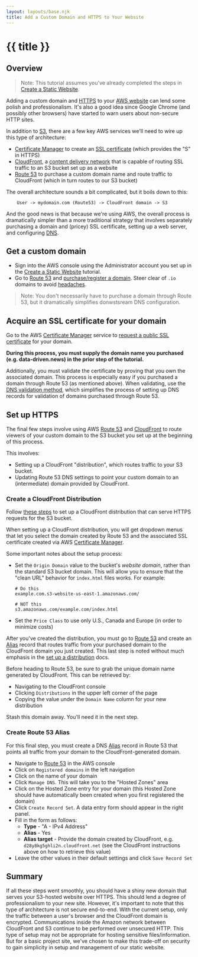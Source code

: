 ```yaml
---
layout: layouts/base.njk
title: Add a Custom Domain and HTTPS to Your Website
---
```

# {{ title }}

## Overview

> Note: This tutorial assumes you've already completed the steps in [Create a Static Website][].

Adding a custom domain and [HTTPS][] to your [AWS website][] can lend some polish and professionalism. It's also a good idea since Google Chrome (and possibly other browsers) have started to warn users about non-secure HTTP sites.

In addition to [S3][], there are a few key AWS services we'll need to wire up this type of architecture:

* [Certificate Manager][] to create an [SSL certificate][] (which provides the "S" in HTTPS)
* [CloudFront][], a [content delivery network][] that is capable of routing SSL traffic to an S3 bucket set up as a website 
* [Route 53][] to purchase a custom domain name and route traffic to CloudFront (which in turn routes to our S3 bucket)

The overall architecture sounds a bit complicated, but it boils down to this:

```
    User -> mydomain.com (Route53) -> CloudFront domain -> S3
```

And the good news is that because we're using AWS, the overall process is dramatically simpler than a more traditional strategy that involves separately purchasing a domain and (pricey) SSL certificate, setting up a web server, and configuring [DNS][].

[HTTPS]: https://en.wikipedia.org/wiki/HTTPS
[AWS website]: https://data-driven/how-to/create-a-static-website/
[S3]: https://aws.amazon.com/s3/
[Create a Static Website]: https://data-driven/how-to/create-a-static-website/
[Certificate Manager]: https://aws.amazon.com/certificate-manager/
[SSL certificate]: https://en.wikipedia.org/wiki/Public_key_certificate
[CloudFront]: https://aws.amazon.com/cloudfront/
[content delivery network]: https://en.wikipedia.org/wiki/Content_delivery_network
[Route 53]: https://aws.amazon.com/route53/
[DNS]: https://en.wikipedia.org/wiki/Domain_Name_System

## Get a custom domain

* Sign into the AWS console using the Administrator account you set up in the [Create a Static Website][] tutorial.
* Go to [Route 53][] and [purchase/register a domain][]. Steer clear of `.io` domains to avoid [headaches](https://docs.aws.amazon.com/acm/latest/userguide/troubleshoot-iodomains.html).

> Note: You don't necessarily have to purchase a domain through Route 53, but it dramatically simplifies donwstsream DNS configuration.

[purchase/register a domain]: https://docs.aws.amazon.com/Route53/latest/DeveloperGuide/domain-register.html

## Acquire an SSL certificate for your domain

Go to the AWS [Certificate Manager][] service to [request a public SSL certificate][] for your domain.

**During this process, you must supply the domain name you purchased (e.g. data-driven.news) in the prior step of the tutorial.**

Additionally, you must validate the certificate by proving that you own the associated domain. This process is especially easy if you purchased a domain through Route 53 (as mentioned above). When validating, use the [DNS validation method][],
which simplifies the process of setting up DNS records for validation of domains purchased through Route 53.

[request a public SSL certificate]: https://docs.aws.amazon.com/acm/latest/userguide/gs-acm-request-public.html
[DNS validation method]: https://docs.aws.amazon.com/acm/latest/userguide/gs-acm-validate-dns.html

## Set up HTTPS

The final few steps involve using AWS [Route 53][] and [CloudFront][] to route viewers of your custom domain to the S3 bucket you set up at the beginning of this process.

This involves:

* Setting up a CloudFront "distribution", which routes traffic to your S3 bucket.
* Updating Route 53 DNS settings to point your custom domain to an (intermediate) domain provided by CloudFront.

### Create a CloudFront Distribution

Follow [these steps][] to set up a CloudFront distribution that can serve HTTPS requests for the S3 bucket.

When setting up a CloudFront distribution, you will get dropdown menus that let you select the domain created by Route 53 and the associated SSL certificate created via AWS [Certificate Manager][]. 

Some important notes about the setup process:

* Set the `Origin Domain` value to the bucket's *website domain*, rather than the standard S3 bucket domain. This will allow you to ensure that the "clean URL" behavior for `index.html` files works. For example:
  ```
  # Do this
  example.com.s3-website-us-east-1.amazonaws.com/

  # NOT this
  s3.amazonaws.com/example.com/index.html
  ```
* Set the `Price Class` to use only U.S., Canada and Europe (in order to minimize costs)

After you've created the distribution, you must go to [Route 53][] and create an [Alias][] record that routes traffic from your purchased domain to the CloudFront domain you just created. This last step is noted without much emphasis 
in the [set up a distribution][] docs.

Before heading to Route 53, be sure to grab the unique domain name generated by CloudFront. This can be retrieved by:

* Navigating to the CloudFront console
* Clicking `Distributions` in the upper left corner of the page
* Copying the value under the `Domain Name` column for your new distribution

Stash this domain away. You'll need it in the next step.

### Create Route 53 Alias

For this final step, you must create a DNS [Alias][] record in Route 53 that points
all traffic from your domain to the CloudFront-generated domain. 

* Navigate to [Route 53][] in the AWS console
* Click on `Registered domains` in the left navigation
* Click on the name of your domain
* Click `Manage DNS`. This will take you to the "Hosted Zones" area
* Click on the Hosted Zone entry for your domain (this Hosted Zone should have automatically been created when you first registered the domain)
* Click `Create Record Set`. A data entry form should appear in the right panel.
* Fill in the form as follows:
  * **Type** - "A - IPv4 Address"
  * **Alias** - Yes
  * **Alias target** - Provide the domain created by CloudFront, e.g. `d28y8kg5ghli2n.cloudfront.net` (see the CloudFront instructions above on how to retrieve this value) 
* Leave the other values in their default settings and click `Save Record Set`

## Summary

If all these steps went smoothly, you should have a shiny new domain that serves your S3-hosted website over HTTPS. 
This should lend a degree of professionalism to your new site. However, it's important to note that this type of architecture
is not secure end-to-end. With the current setup, only the traffic between a user's browser and the CloudFront domain is encrypted. Communications inside the Amazon network between CloudFront and S3 continue to be performed over unsecured HTTP. This type of setup may not be appropriate for hosting sensitive files/information. But for a basic project site, we've chosen to make this trade-off on security to gain simplicity in setup and management of our static website.

[Alias]: https://docs.aws.amazon.com/Route53/latest/DeveloperGuide/resource-record-sets-values-alias.html
[Amazon Web Services]: https://aws.amazon.com/
[AWS Administrator account]: https://docs.aws.amazon.com/AmazonCloudFront/latest/DeveloperGuide/setting-up-cloudfront.html
[Simple Storage Service]: https://aws.amazon.com/s3/
[set up a distribution]: https://aws.amazon.com/premiumsupport/knowledge-center/cloudfront-https-requests-s3/#
[these steps]: https://aws.amazon.com/premiumsupport/knowledge-center/cloudfront-https-requests-s3/#